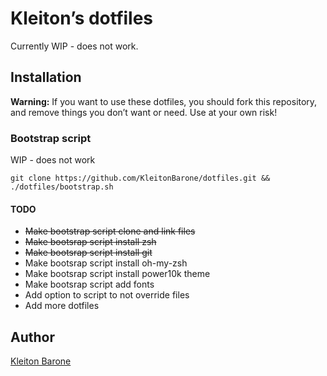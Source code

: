 # Kleiton’s dotfiles

Currently WIP - does not work.

## Installation

**Warning:** If you want to use these dotfiles, you should fork this repository, and remove things you don’t want or need. Use at your own risk!

### Bootstrap script

WIP - does not work

```
git clone https://github.com/KleitonBarone/dotfiles.git && ./dotfiles/bootstrap.sh
```

#### TODO

- ~~Make bootstrap script clone and link files~~
- ~~Make bootsrap script install zsh~~
- ~~Make bootsrap script install git~~
- Make bootsrap script install oh-my-zsh
- Make bootsrap script install power10k theme
- Make bootsrap script add fonts
- Add option to script to not override files
- Add more dotfiles

## Author

[Kleiton Barone](https://github.com/KleitonBarone)
